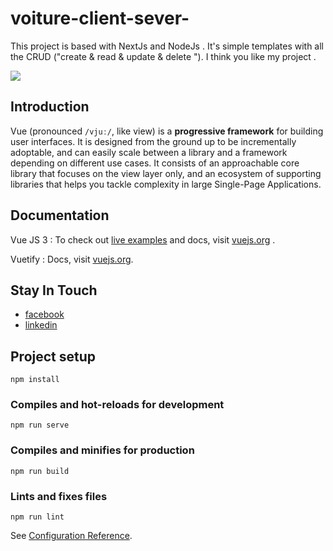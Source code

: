 
# voiture-client-sever-


This project is based with NextJs and NodeJs . It's simple templates with all the CRUD ("create & read & update & delete "). 
I think you like my project .



<a href="https://ijs.to"><img src="https://img.shields.io/badge/Learn%20JavaScript-iJS.to%E2%86%92-gray.svg?colorA=B838F0&colorB=8721C3&style=for-the-badge"/></a>


## Introduction
Vue (pronounced `/vjuː/`, like view) is a **progressive framework** for building user interfaces. It is designed from the ground up to be incrementally adoptable, and can easily scale between a library and a framework depending on different use cases. It consists of an approachable core library that focuses on the view layer only, and an ecosystem of supporting libraries that helps you tackle complexity in large Single-Page Applications.

## Documentation
Vue JS  3 : 
To check out [live examples](https://vuejs.org/examples/) and docs, visit [vuejs.org](https://vuejs.org/guide/introduction.html) .

Vuetify : 
Docs, visit [vuejs.org](https://vuetifyjs.com/en/).

##  Stay In Touch
- [facebook](https://www.facebook.com/sabri.jammoussi.9)
- [linkedin](https://www.linkedin.com/in/jammoussi-sabri-488005286/)


## Project setup
```
npm install
```

### Compiles and hot-reloads for development
```
npm run serve
```

### Compiles and minifies for production
```
npm run build
```

### Lints and fixes files
```
npm run lint
```


See [Configuration Reference](https://cli.vuejs.org/config/).

